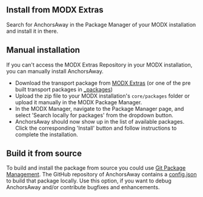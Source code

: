 ## Install from MODX Extras

Search for AnchorsAway in the Package Manager of your MODX installation and
install it in there.

## Manual installation

If you can't access the MODX Extras Repository in your MODX installation, you
can manually install AnchorsAway.

* Download the transport package from [MODX Extras](https://modx.com/extras/package/anchorsaway) (or one of the pre built transport packages in [_packages](https://github.com/Jako/AnchorsAway/tree/master/_packages))
* Upload the zip file to your MODX installation's `core/packages` folder or upload it manually in the MODX Package Manager.
* In the MODX Manager, navigate to the Package Manager page, and select 'Search locally for packages' from the dropdown button.
* AnchorsAway should now show up in the list of available packages. Click the corresponding 'Install' button and follow instructions to complete the installation.

## Build it from source

To build and install the package from source you could use [Git Package
Management](https://github.com/TheBoxer/Git-Package-Management). The GitHub
repository of AnchorsAway contains a
[config.json](https://github.com/Jako/AnchorsAway/blob/master/_build/config.json)
to build that package locally. Use this option, if you want to debug AnchorsAway
and/or contribute bugfixes and enhancements.
